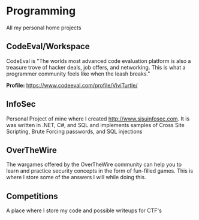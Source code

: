 Programming
===========

All my personal home projects

CodeEval/Workspace
-----------
CodeEval is "The worlds most advanced code evaluation platform is also a treasure trove of hacker deals, job offers, and networking. This is what a programmer community feels like when the leash breaks."

**Profile:** https://www.codeeval.com/profile/ViviTurtle/

InfoSec
-----------
Personal Project of mine where I created http://www.sjsuinfosec.com. It is was written in .NET, C#, and SQL and implements samples of Cross Site Scripting, Brute Forcing passwords, and SQL injections

OverTheWire
-----------
The wargames offered by the OverTheWire community can help you to learn and practice security concepts in the form of fun-filled games. This is where I store some of the answers I will while doing this.

Competitions
-----------
A place where I store my code and possible writeups for CTF's
